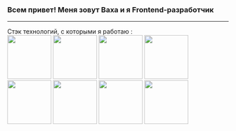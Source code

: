### Всем привет! Меня зовут Ваха и я Frontend-разработчик
<hr height='1px'/>
Стэк технологий, c которыми я работаю :
<div style=display-flex>
<img src="https://img.shields.io/badge/-F7DF1E?style=for-the-badge&logo=jss&logoColor=black" width=100px/>
<img src="https://img.shields.io/badge/-3178C6?style=for-the-badge&logo=tsnode&logoColor=black" width=100px/>
<img src="https://img.shields.io/badge/-61DAFB?style=for-the-badge&logo=react&logoColor=black" width=100px/>
<img src="https://img.shields.io/badge/-E34F26?style=for-the-badge&logo=html5&logoColor=black" width=100px/>
<img src="https://img.shields.io/badge/-E34F26?style=for-the-badge&logo=csswizardry&logoColor=black" width=100px/>
<img src="https://img.shields.io/badge/-764ABC?style=for-the-badge&logo=redux&logoColor=black" width=100px/>
<img src="https://img.shields.io/badge/-007FFF?style=for-the-badge&logo=mui&logoColor=black" width=100px/>
<img src="https://img.shields.io/badge/-47A248?style=for-the-badge&logo=mongodb&logoColor=black" width=100px/>




  
</div>
